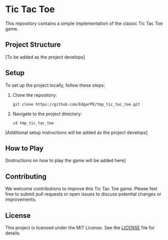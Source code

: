 # Tic Tac Toe

This repository contains a simple implementation of the classic Tic Tac Toe game.

## Project Structure

[To be added as the project develops]

## Setup

To set up the project locally, follow these steps:

1. Clone the repository:
   ```
   git clone https://github.com/EdgarPE/tmp_tic_tac_toe.git
   ```
2. Navigate to the project directory:
   ```
   cd tmp_tic_tac_toe
   ```

[Additional setup instructions will be added as the project develops]

## How to Play

[Instructions on how to play the game will be added here]

## Contributing

We welcome contributions to improve this Tic Tac Toe game. Please feel free to submit pull requests or open issues to discuss potential changes or improvements.

## License

This project is licensed under the MIT License. See the [LICENSE](LICENSE) file for details.
